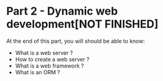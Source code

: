 # Part 2 - Dynamic web development[NOT FINISHED]

At the end of this part, you will should be able to know:

- What is a web server ?
- How to create a web server ?
- What is a web framework ?
- What is an ORM ?

